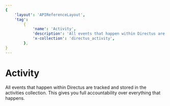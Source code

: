 ```yaml
---
{
    'layout': 'APIReferenceLayout',
    'tag':
        {
            'name': 'Activity',
            'description': 'All events that happen within Directus are tracked and stored in the activities collection. This gives you full accountability over everything that happens.',
            'x-collection': 'directus_activity',
        },
}
---
```


# Activity

All events that happen within Directus are tracked and stored in the activities collection. This gives you full accountability over everything that happens.
